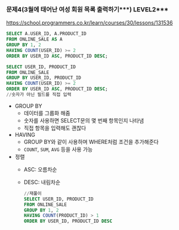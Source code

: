 ### 문제4(3월에 태어난 여성 회원 목록 출력하기***) LEVEL2***

https://school.programmers.co.kr/learn/courses/30/lessons/131536

```sql
SELECT A.USER_ID, A.PRODUCT_ID
FROM ONLINE_SALE AS A
GROUP BY 1, 2
HAVING COUNT(USER_ID) >= 2
ORDER BY USER_ID ASC, PRODUCT_ID DESC;
```

```sql
SELECT USER_ID, PRODUCT_ID
FROM ONLINE_SALE
GROUP BY USER_ID, PRODUCT_ID
HAVING COUNT(USER_ID) >= 2
ORDER BY USER_ID ASC, PRODUCT_ID DESC;
//숫자가 아닌 필드를 직접 입력
```

- GROUP BY
    - 데이터를 그룹화 해줌
    - 숫자를 사용하면 SELECT문의 몇 번째 항목인지 나타냄
    - 직접 항목을 입력해도 괜찮다
- HAVING
    - GROUP BY와 같이 사용하며 WHERE처럼 조건을 추가해준다
    - `COUNT`, `SUM`, `AVG` 등을 사용 가능
- 정렬
    - ASC: 오름차순
    - DESC: 내림차순
        
        ```sql
        //재풀이
        SELECT USER_ID,	PRODUCT_ID
        FROM ONLINE_SALE
        GROUP BY 1, 2
        HAVING COUNT(PRODUCT_ID) > 1
        ORDER BY USER_ID, PRODUCT_ID DESC
        ```